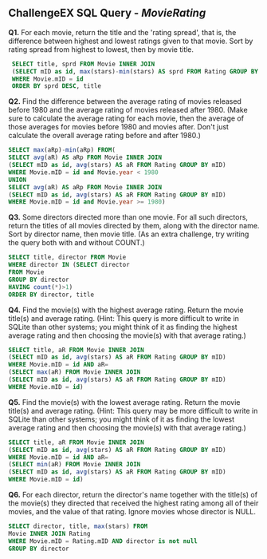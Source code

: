 ## ChallengeEX SQL Query - _MovieRating_

**Q1.** For each movie, return the title and the 'rating spread', that is, the difference between highest and lowest ratings given to that movie. Sort by rating spread from highest to lowest, then by movie title. 

```SQL
 SELECT title, sprd FROM Movie INNER JOIN
 (SELECT mID as id, max(stars)-min(stars) AS sprd FROM Rating GROUP BY mID) 
 WHERE Movie.mID = id
 ORDER BY sprd DESC, title
 ```
 **Q2.** Find the difference between the average rating of movies released before 1980 and the average rating of movies released after 1980. (Make sure to calculate the average rating for each movie, then the average of those averages for movies before 1980 and movies after. Don't just calculate the overall average rating before and after 1980.) 
 
```SQL
SELECT max(aRp)-min(aRp) FROM(
SELECT avg(aR) AS aRp FROM Movie INNER JOIN
(SELECT mID as id, avg(stars) AS aR FROM Rating GROUP BY mID)
WHERE Movie.mID = id and Movie.year < 1980
UNION
SELECT avg(aR) AS aRp FROM Movie INNER JOIN
(SELECT mID as id, avg(stars) AS aR FROM Rating GROUP BY mID)
WHERE Movie.mID = id and Movie.year >= 1980)
```
**Q3.** Some directors directed more than one movie. For all such directors, return the titles of all movies directed by them, along with the director name. Sort by director name, then movie title. (As an extra challenge, try writing the query both with and without COUNT.) 

```SQL
SELECT title, director FROM Movie
WHERE director IN (SELECT director
FROM Movie 
GROUP BY director
HAVING count(*)>1)
ORDER BY director, title
```
**Q4.** Find the movie(s) with the highest average rating. Return the movie title(s) and average rating. (Hint: This query is more difficult to write in SQLite than other systems; you might think of it as finding the highest average rating and then choosing the movie(s) with that average rating.) 

```SQL
SELECT title, aR FROM Movie INNER JOIN
(SELECT mID as id, avg(stars) AS aR FROM Rating GROUP BY mID)
WHERE Movie.mID = id AND aR=
(SELECT max(aR) FROM Movie INNER JOIN
(SELECT mID as id, avg(stars) AS aR FROM Rating GROUP BY mID)
WHERE Movie.mID = id)
```

**Q5.** Find the movie(s) with the lowest average rating. Return the movie title(s) and average rating. (Hint: This query may be more difficult to write in SQLite than other systems; you might think of it as finding the lowest average rating and then choosing the movie(s) with that average rating.) 

```SQL
SELECT title, aR FROM Movie INNER JOIN
(SELECT mID as id, avg(stars) AS aR FROM Rating GROUP BY mID)
WHERE Movie.mID = id AND aR=
(SELECT min(aR) FROM Movie INNER JOIN
(SELECT mID as id, avg(stars) AS aR FROM Rating GROUP BY mID)
WHERE Movie.mID = id)
```

**Q6.** For each director, return the director's name together with the title(s) of the movie(s) they directed that received the highest rating among all of their movies, and the value of that rating. Ignore movies whose director is NULL. 

```SQL
SELECT director, title, max(stars) FROM 
Movie INNER JOIN Rating 
WHERE Movie.mID = Rating.mID AND director is not null
GROUP BY director
```

